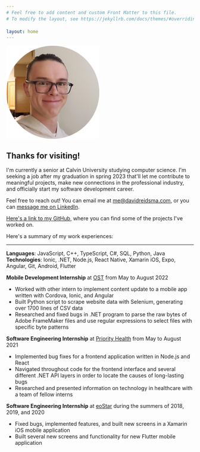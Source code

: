 ```yaml
---
# Feel free to add content and custom Front Matter to this file.
# To modify the layout, see https://jekyllrb.com/docs/themes/#overriding-theme-defaults

layout: home
---
```


<img src="/assets/face.png" alt="A picture of my face" width="250"/>

## **Thanks for visiting!**

I'm currently a senior at Calvin University studying computer science. I'm seeking a job after my graduation in spring 2023 that'll let me contribute to meaningful projects, make new connections in the professional industry, and officially start my software development career.

Feel free to reach out! You can email me at <me@davidreidsma.com>, or you can [message me on LinkedIn](https://www.linkedin.com/in/davidreidsma/).

[Here's a link to my GitHub](https://github.com/hangrydave), where you can find some of the projects I've worked on.

Here's a summary of my work experiences:

<!-- 
[LinkedIn](https://www.linkedin.com/in/davidreidsma/)  
[GitHub](https://github.com/hangrydave)  
[Here's a PDF of my resume](/assets/David_Reidsma_Resume.pdf). Alternatively, here's a summary of my work experience. -->

<!-- ### Here's a summary of my work experience: -->

---

**Languages**: JavaScript, C++, TypeScript, C#, SQL, Python, Java  
**Technologies**: Ionic, .NET, Node.js, React Native, Xamarin iOS, Expo, Angular, Git, Android, Flutter


**Mobile Development Internship** at [OST](https://www.ostusa.com/) from May to August 2022
- Worked with other intern to implement content update to a mobile app written with Cordova, Ionic, and Angular
- Built Python script to scrape website data with Selenium, generating over 1700 lines of CSV data
- Researched and fixed bugs in .NET program to parse the raw bytes of Adobe FrameMaker files and use regular expressions to select files with specific byte patterns


**Software Engineering Internship** at [Priority Health](https://www.priorityhealth.com/) from May to August 2021
- Implemented bug fixes for a frontend application written in Node.js and React
- Navigated throughout code for the frontend interface and several different .NET API layers in order to locate the causes of long-lasting bugs
- Researched and presented information on technology in healthcare with a team of fellow interns


**Software Engineering Internship** at [eoStar](https://eostar.com/) during the summers of 2018, 2019, and 2020
- Fixed bugs, implemented features, and built new screens in a Xamarin iOS mobile application
- Built several new screens and functionality for new Flutter mobile application
